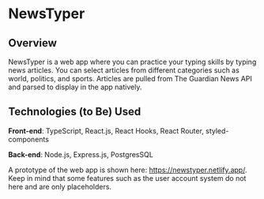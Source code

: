 # NewsTyper

## Overview
NewsTyper is a web app where you can practice your typing skills by typing news articles. You can select articles from different categories such as world, politics, and sports. Articles are pulled from The Guardian News API and parsed to display in the app natively. 

## Technologies (to Be) Used
**Front-end**: TypeScript, React.js, React Hooks, React Router, styled-components

**Back-end**: Node.js, Express.js, PostgresSQL

A prototype of the web app is shown here: https://newstyper.netlify.app/.
Keep in mind that some features such as the user account system do not here and are only placeholders.
